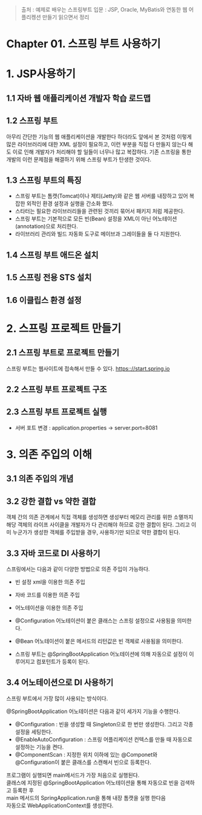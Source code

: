 > 출처 : 예제로 배우는 스프링부트 입문 : JSP, Oracle, MyBatis와 연동한 웹 어플리켕션 만들기 읽으면서 정리

# Chapter 01. 스프링 부트 사용하기
# 1. JSP사용하기
## 1.1 자바 웹 애플리케이션 개발자 학습 로드맵
## 1.2 스프링 부트
아무리 간단한 기능의 웹 애플리케이션을 개발한다 하더라도 앞에서 본 것처럼
이렇게 많은 라이브러리에 대한 XML 설정이 필요하고, 이런 부분을 직접 다 만들지 않는다 해도
이로 인해 개발자가 처리해야 할 일들이 너무나 많고 복잡하다. 기존 스프링을 통한 개발의 이런 문제점을 해결하기 위해 스프링 부트가 탄생한 것이다.

## 1.3 스프링 부트의 특징
- 스프링 부트는 톰캣(Tomcat)이나 제티(Jetty)와 같은 웹 서버를 내장하고 있어 복잡한 외적인 환경 설정과 실행을 간소화 했다.
- 스타터는 필요한 라이브러리들을 관련된 것끼리 묶어서 패키지 처럼 제공한다.
- 스프링 부트는 기본적으로 모든 빈(Bean) 설정을 XML이 아닌 어노테이션(annotation)으로 처리한다. 
- 라이브러리 관리와 빌드 자동화 도구로 메이브과 그레이들을 둘 다 지원한다.

## 1.4 스프링 부트 애드온 설치
## 1.5 스프링 전용 STS 설치
## 1.6 이클립스 환경 설정

# 2. 스프링 프로젝트 만들기
## 2.1 스프링 부트로 프로젝트 만들기
스프링 부트는 웹사이트에 접속해서 만들 수 있다.
[https:://start.spring.io](https:://start.spring.io)

## 2.2 스프링 부트 프로젝트 구조
## 2.3 스프링 부트 프로젝트 실행
- 서버 포트 변경 : application.properties -> server.port=8081

# 3. 의존 주입의 이해
## 3.1 의존 주입의 개념
## 3.2 강한 결합 vs 약한 결합
객체 간의 의존 관계에서 직접 객체를 생성하면 생성부터 메모리 관리를 위한 소멸까지 해당 객체의 라이프 사이클을 개발자가 다 관리해야 하므로 강한 결합이 된다.
그리고 이미 누군가가 생성한 객체를 주입받을 경우, 사용하기만 되므로 약한 결합이 된다.

## 3.3 자바 코드로 DI 사용하기
스프링에서는 다음과 같이 다양한 방법으로 의존 주입이 가능하다.
- 빈 설정 xml을 이용한 의존 주입
- 자바 코드를 이용한 의존 주입
- 어노테이션을 이용한 의존 주입

- @Configuration 어노테이션이 붙은 클래스는 스프링 설정으로 사용됨을 의미한다.
- @Bean 어노테이션이 붙은 메서드의 리턴값은 빈 객체로 사용됨을 의미한다.
- 스프링 부트는 @SpringBootApplication 어노테이션에 의해 자동으로 설정이 이루어지고 컴포턴트가 등록이 된다.

## 3.4 어노테이션으로 DI 사용하기
스프링 부트에서 가장 많이 사용되는 방식이다.

@SpringBootApplication 어노테이션은 다음과 같이 세가지 기능을 수행한다.
- @Configuration : 빈을 생성할 때 Singleton으로 한 번만 생성한다. 그리고 각종 설정을 세팅한다.
- @EnableAutoConfiguration : 스프링 어플리케이션 컨텍스를 만들 때 자동으로 설정하는 기능을 켠다.
- @ComponentScan : 지정한 위치 이하에 있는 @Componet와 @Configuration이 붙은 클래스를 스캔해서 빈으로 등록한다.

프로그램이 실행되면 main메서드가 가장 처음으로 실행된다.  
클래스에 지정된 @SpringBootApplication 어노테이션을 통해 자동으로 빈을 검색하고 등록한 후  
main 메서드의 SpringApplication.run을 통해 내장 톰캣을 실행 한다음  
자동으로 WebApplicationContext를 생성한다.




